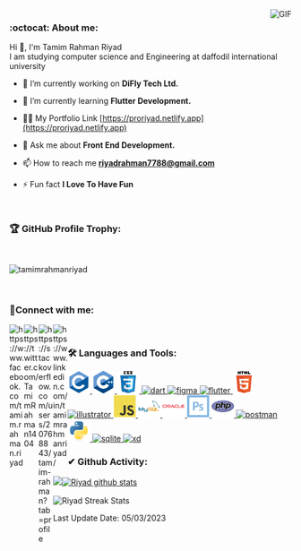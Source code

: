 
<img align="right" alt="GIF" src="https://media0.giphy.com/media/RbDKaczqWovIugyJmW/giphy.gif?cid=ecf05e47s8c0d6gsnhufnc6lp1ik90chj4a98dpds2sx1578&rid=giphy.gif&ct=g"/>

### :octocat: About me: 
Hi 👋, I'm Tamim Rahman Riyad</br>
I am studying computer science and Engineering at daffodil international university </br>



  
</div>



- 🔭 I’m currently working on **DiFly Tech Ltd.**

- 🌱 I’m currently learning **Flutter Development.**

- 👨‍💻 My Portfolio Link [https://proriyad.netlify.app](https://proriyad.netlify.app)

- 💬 Ask me about **Front End Development.**

- 📫 How to reach me **riyadrahman7788@gmail.com**

- ⚡ Fun fact **I Love To Have Fun**
</br>

  
### 🏆 GitHub Profile Trophy:
<br/>
<p align="left"> <img src="https://github-profile-trophy.vercel.app/?username=ryo-ma&theme=darkhub" alt="tamimrahmanriyad" /> </p>
</p>
<br/>
 

<h3 align="left"> 🤝Connect with me:</h3>
<p align="left">
  
<a href="https://github.com/tamimrahmanriyad">
  <img align="left" alt="" width="26px" src="https://upload.wikimedia.org/wikipedia/commons/thumb/a/ae/Github-desktop-logo-symbol.svg/1024px-Github-desktop-logo-symbol.svg.png" />
</a>

<a href="https://www.facebook.com/tamim.rahman.riyad">
  <img align="left" alt="https://www.facebook.com/tamim.rahman.riyad" width="26px" src="https://facebookbrand.com/wp-content/uploads/2019/04/f_logo_RGB-Hex-Blue_512.png?w=512&h=512" />
</a>

<a href="https://twitter.com/TamimRahman1404">
  <img align="left" alt="https://twitter.com/TamimRahman1404" width="26px" src="https://cdn2.iconfinder.com/data/icons/metro-uinvert-dock/256/Twitter_NEW.png" />
</a>
 
 <a href="https://stackoverflow.com/users/https://stackoverflow.com/users/20768843/tamim-rahman?tab=profile">
  <img align="left" alt="https://stackoverflow.com/users/20768843/tamim-rahman?tab=profile" width="26px" src="https://raw.githubusercontent.com/rahuldkjain/github-profile-readme-generator/master/src/images/icons/Social/stack-overflow.svg" />
</a>

<a href="https://linkedin.com/in/https://www.linkedin.com/in/tamimrahmanriyad/">
  <img align="left" alt="https://www.linkedin.com/in/tamimrahmanriyad/" width="26px" src="https://cdn3.iconfinder.com/data/icons/inficons/512/linkedin.png" />
</a>

<br/>


<h3 align="left">🛠️ Languages and Tools:</h3>

<p align="left"> <a href="https://www.cprogramming.com/" target="_blank" rel="noreferrer"> <img src="https://raw.githubusercontent.com/devicons/devicon/master/icons/c/c-original.svg" alt="c" width="40" height="40"/> </a> <a href="https://www.w3schools.com/cpp/" target="_blank" rel="noreferrer"> <img src="https://raw.githubusercontent.com/devicons/devicon/master/icons/cplusplus/cplusplus-original.svg" alt="cplusplus" width="40" height="40"/> </a> 
<a href="https://www.w3schools.com/css/" target="_blank" rel="noreferrer"> <img src="https://raw.githubusercontent.com/devicons/devicon/master/icons/css3/css3-original-wordmark.svg" alt="css3" width="40" height="40"/> 
</a>   
<a href="https://dart.dev" target="_blank" rel="noreferrer"> <img src="https://www.vectorlogo.zone/logos/dartlang/dartlang-icon.svg" alt="dart" width="40" height="40"/> </a> <a href="https://www.figma.com/" target="_blank" rel="noreferrer"> <img src="https://www.vectorlogo.zone/logos/figma/figma-icon.svg" alt="figma" width="40" height="40"/> </a>   
<a href="https://flutter.dev" target="_blank" rel="noreferrer"> <img src="https://www.vectorlogo.zone/logos/flutterio/flutterio-icon.svg" alt="flutter" width="40" height="40"/> </a> 
<a href="https://www.w3.org/html/" target="_blank" rel="noreferrer"> <img src="https://raw.githubusercontent.com/devicons/devicon/master/icons/html5/html5-original-wordmark.svg" alt="html5" width="40" height="40"/> </a>   
<a href="https://www.adobe.com/in/products/illustrator.html" target="_blank" rel="noreferrer"> <img src="https://www.vectorlogo.zone/logos/adobe_illustrator/adobe_illustrator-icon.svg" alt="illustrator" width="40" height="40"/> </a> 
<a href="https://developer.mozilla.org/en-US/docs/Web/JavaScript" target="_blank" rel="noreferrer"> <img src="https://raw.githubusercontent.com/devicons/devicon/master/icons/javascript/javascript-original.svg" alt="javascript" width="40" height="40"/> </a> 
<a href="https://www.mysql.com/" target="_blank" rel="noreferrer"> <img src="https://raw.githubusercontent.com/devicons/devicon/master/icons/mysql/mysql-original-wordmark.svg" alt="mysql" width="40" height="40"/> </a> 
<a href="https://www.oracle.com/" target="_blank" rel="noreferrer"> <img src="https://raw.githubusercontent.com/devicons/devicon/master/icons/oracle/oracle-original.svg" alt="oracle" width="40" height="40"/> </a> 
<a href="https://www.photoshop.com/en" target="_blank" rel="noreferrer"> <img src="https://raw.githubusercontent.com/devicons/devicon/master/icons/photoshop/photoshop-line.svg" alt="photoshop" width="40" height="40"/> </a>   
<a href="https://www.php.net" target="_blank" rel="noreferrer"> <img src="https://raw.githubusercontent.com/devicons/devicon/master/icons/php/php-original.svg" alt="php" width="40" height="40"/> </a>   
<a href="https://postman.com" target="_blank" rel="noreferrer"> <img src="https://www.vectorlogo.zone/logos/getpostman/getpostman-icon.svg" alt="postman" width="40" height="40"/> </a>  
<a href="https://www.python.org" target="_blank" rel="noreferrer"> <img src="https://raw.githubusercontent.com/devicons/devicon/master/icons/python/python-original.svg" alt="python" width="40" height="40"/> </a>   
<a href="https://www.sqlite.org/" target="_blank" rel="noreferrer"> <img src="https://www.vectorlogo.zone/logos/sqlite/sqlite-icon.svg" alt="sqlite" width="40" height="40"/> </a>   
<a href="https://www.adobe.com/products/xd.html" target="_blank" rel="noreferrer"> <img src="https://cdn.worldvectorlogo.com/logos/adobe-xd.svg" alt="xd" width="40" height="40"/></a> </p>



### ✔ Github Activity:

<a href="https://github.com/tamimrahmanriyad">
  <img align="left" src="https://github-readme-stats.vercel.app/api/top-langs?username=tamimrahmanriyad&langs_count=10&show_icons=true&theme=highcontrast&layout=default&count_private=true&line_height=30&title_color=fd8019" />
 </a>


<a href="https://github.com/tamimrahmanriyad">
 <img align="center" src="https://github-readme-stats.vercel.app/api?username=tamimrahmanriyad&show_icons=true&theme=highcontrast&count_private=true&line_height=30&title_color=fd8019" alt="Riyad github stats"/>
</a>


<p><img align="center" src="https://github-readme-streak-stats.herokuapp.com/?user=tamimrahmanriyad&theme=highcontrast" alt="Riyad Streak Stats"/></p>


Last Update Date: 05/03/2023
